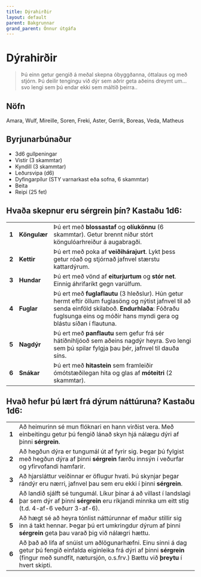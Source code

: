 ```yaml
---
title: Dýrahirðir
layout: default
parent: Bakgrunnar
grand_parent: Önnur útgáfa
---
```


# Dýrahirðir

> Þú einn getur gengið á meðal skepna óbyggðanna, óttalaus og með stjórn. Þú deilir tengingu við dýr sem aðrir geta aðeins dreymt um... svo lengi sem þú endar ekki sem máltíð þeirra..

## Nöfn

Amara, Wulf, Mireille, Soren, Freki, Aster, Gerrik, Boreas, Veda, Matheus

## Byrjunarbúnaður

- 3d6 gullpeningar
- Vistir (3 skammtar)
- Kyndill (3 skammtar)   
- Leðursvipa (d6)
- Dyfingarpílur (STY varnarkast eða sofna, 6 skammtar)
- Beita
- Reipi (25 fet)

## Hvaða skepnur eru sérgrein þín? Kastaðu 1d6:

|       |               |                                                                                                                                                                                                                             |
| ----- | ------------- | --------------------------------------------------------------------------------------------------------------------------------------------------------------------------------------------------------------------------- |
| **1** | **Köngulær**  | Þú ert með **blossastaf** og **olíukönnu** (6 skammtar). Getur brennt niður stórt köngulóarhreiður á augabragði.                                                                                                            |
| **2** | **Kettir**    | Þú ert með poka af **veiðihárajurt**. Lykt þess getur róað og stjórnað jafnvel stærstu kattardýrum.                                                                                                                         |
| **3** | **Hundar**    | Þú ert með vönd af **eiturjurtum** og **stór net**. Einnig áhrifaríkt gegn varúlfum.                                                                                                                                        |
| **4** | **Fuglar**    | Þú ert með **fuglaflautu** (3 hleðslur). Hún getur hermt eftir öllum fuglasöng og nýtist jafnvel til að senda einföld skilaboð. **Endurhlaða**: Fóðraðu fuglsunga eins og móðir hans myndi gera og blástu síðan í flautuna. |
| **5** | **Nagdýr**    | Þú ert með **panflautu** sem gefur frá sér hátíðnihljóoð sem aðeins nagdýr heyra. Svo lengi sem þú spilar fylgja þau þér, jafnvel til dauða síns.                                                                           |
| **6** | **Snákar**    | Þú ert með **hitastein** sem framleiðir ómótstæðilegan hita og glas af **móteitri** (2 skammtar).                                                                                                                           |


## Hvað hefur þú lært frá dýrum náttúruna? Kastaðu 1d6: 

|       |                                                                                                                                                                                                                |
| ----- | -------------------------------------------------------------------------------------------------------------------------------------------------------------------------------------------------------------- |
| **1** | Að heimurinn sé mun flóknari en hann virðist vera. Með einbeitingu getur þú fengið lánað skyn hjá nálægu dýri af þinni **sérgrein**.                                                                           |
| **2** | Að hegðun dýra er tungumál út af fyrir sig. Þegar þú fylgist með hegðun dýra af þinni **sérgrein** færðu innsýn í veðurfar og yfirvofandi hamfarir.                                                            |
| **3** | Að hjarsláttur veiðinnar er öflugur hvati. Þú skynjar þegar rándýr eru nærri, jafnvel þau sem eru ekki í þinni **sérgrein**.                                                                                   |
| **4** | Að landið sjálft sé tungumál. Líkur þínar á að villast í landslagi þar sem dýr af þinni **sérgrein** eru ríkjandi minnka um eitt stig (t.d. 4-af-6 veðurr 3-af-6).                                             |
| **5** | Að hægt sé að heyra tónlist náttúrunnar ef maður stillir sig inn á takt hennar. Þegar þú ert umkringdur dýrum af þinni **sérgrein** geta þau varað þig við nálægri hættu.                                      |
| **6** | Að það að lifa af snúist um aðlögunarhæfni. Einu sinni á dag getur þú fengið einfalda eiginleika frá dýri af þinni **sérgrein** (fingur með sundfit, nætursjón, o.s.frv.) Bættu við **þreytu** í hvert skipti. |
